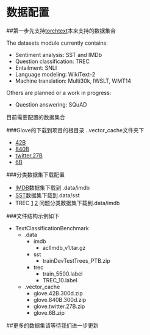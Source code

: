 # 数据配置


##第一步先支持[torchtext](https://github.com/pytorch/text)本来支持的数据集合


The datasets module currently contains:

- Sentiment analysis: SST and IMDb
- Question classification: TREC
- Entailment: SNLI
- Language modeling: WikiText-2
- Machine translation: Multi30k, IWSLT, WMT14

Others are planned or a work in progress:

- Question answering: SQuAD

目前需要配置的数据集合

###Glove的下载到项目的根目录 ..vector_cache文件夹下

- [42B](http://nlp.stanford.edu/data/glove.42B.300d.zip)
- [840B](http://nlp.stanford.edu/data/glove.840B.300d.zip)
- [twitter.27B](http://nlp.stanford.edu/data/glove.twitter.27B.zip)
- [6B](http://nlp.stanford.edu/data/glove.6B.zip)

###分类数据集下载配置

- [IMDB](http://ai.stanford.edu/~amaas/data/sentiment/aclImdb_v1.tar.gz)数据集下载到 .data/imdb
- [SST](http://nlp.stanford.edu/sentiment/trainDevTestTrees_PTB.zip)数据集下载到.data/sst
- TREC [1](http://cogcomp.org/Data/QA/QC/train_5500.label) [2](http://cogcomp.org/Data/QA/QC/TREC_10.label) 问题分类数据集下载到.data/imdb

###文件结构示例如下

- TextClassificationBenchmark
	- .data
		- imdb
			- aclImdb_v1.tar.gz
		- sst
			- trainDevTestTrees_PTB.zip
		- trec
			- train_5500.label
			- TREC_10.label
	- .vector_cache
		- glove.42B.300d.zip
		- glove.840B.300d.zip
		- glove.twitter.27B.zip
		- glove.6B.zip

	

##更多的数据集请等待我们进一步更新